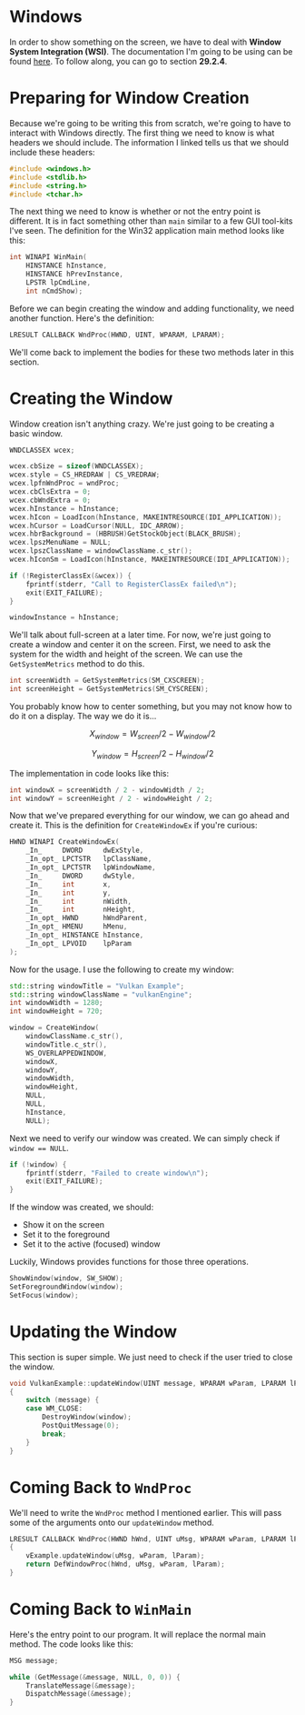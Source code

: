 # Windows

In order to show something on the screen, we have to deal with **Window System Integration (WSI)**. The documentation I'm going to be using can be found [here](https://www.khronos.org/registry/vulkan/specs/1.0/refguide/Vulkan-1.0-web.pdf). To follow along, you can go to section **29.2.4**.

# Preparing for Window Creation

Because we're going to be writing this from scratch, we're going to have to interact with Windows directly. The first thing we need to know is what headers we should include. The information I linked tells us that we should include these headers:

```cpp
#include <windows.h>
#include <stdlib.h>
#include <string.h>
#include <tchar.h>
```

The next thing we need to know is whether or not the entry point is different. It is in fact something other than `main` similar to a few GUI tool-kits I've seen. The definition for the Win32 application main method looks like this:

```cpp
int WINAPI WinMain(
    HINSTANCE hInstance,
    HINSTANCE hPrevInstance,
    LPSTR lpCmdLine,
    int nCmdShow);
```

Before we can begin creating the window and adding functionality, we need another function. Here's the definition:

```cpp
LRESULT CALLBACK WndProc(HWND, UINT, WPARAM, LPARAM);
```

We'll come back to implement the bodies for these two methods later in this section.

# Creating the Window

Window creation isn't anything crazy. We're just going to be creating a basic window.

```cpp
WNDCLASSEX wcex;

wcex.cbSize = sizeof(WNDCLASSEX);
wcex.style = CS_HREDRAW | CS_VREDRAW;
wcex.lpfnWndProc = wndProc;
wcex.cbClsExtra = 0;
wcex.cbWndExtra = 0;
wcex.hInstance = hInstance;
wcex.hIcon = LoadIcon(hInstance, MAKEINTRESOURCE(IDI_APPLICATION));
wcex.hCursor = LoadCursor(NULL, IDC_ARROW);
wcex.hbrBackground = (HBRUSH)GetStockObject(BLACK_BRUSH);
wcex.lpszMenuName = NULL;
wcex.lpszClassName = windowClassName.c_str();
wcex.hIconSm = LoadIcon(hInstance, MAKEINTRESOURCE(IDI_APPLICATION));

if (!RegisterClassEx(&wcex)) {
    fprintf(stderr, "Call to RegisterClassEx failed\n");
    exit(EXIT_FAILURE);
}

windowInstance = hInstance;
```

We'll talk about full-screen at a later time. For now, we're just going to create a window and center it on the screen. First, we need to ask the system for the width and height of the screen. We can use the `GetSystemMetrics` method to do this.

```cpp
int screenWidth = GetSystemMetrics(SM_CXSCREEN);
int screenHeight = GetSystemMetrics(SM_CYSCREEN);
```

You probably know how to center something, but you may not know how to do it on a display. The way we do it is...

$$X_{window} = W_{screen} / 2 - W_{window} / 2 $$

$$Y_{window} = H_{screen} / 2 - H_{window} / 2 $$

The implementation in code looks like this:

```cpp
int windowX = screenWidth / 2 - windowWidth / 2;
int windowY = screenHeight / 2 - windowHeight / 2;
```

Now that we've prepared everything for our window, we can go ahead and create it. This is the definition for `CreateWindowEx` if you're curious:

```cpp
HWND WINAPI CreateWindowEx(
    _In_     DWORD     dwExStyle,
    _In_opt_ LPCTSTR   lpClassName,
    _In_opt_ LPCTSTR   lpWindowName,
    _In_     DWORD     dwStyle,
    _In_     int       x,
    _In_     int       y,
    _In_     int       nWidth,
    _In_     int       nHeight,
    _In_opt_ HWND      hWndParent,
    _In_opt_ HMENU     hMenu,
    _In_opt_ HINSTANCE hInstance,
    _In_opt_ LPVOID    lpParam
);
```

Now for the usage. I use the following to create my window:

```cpp
std::string windowTitle = "Vulkan Example";
std::string windowClassName = "vulkanEngine";
int windowWidth = 1280;
int windowHeight = 720;

window = CreateWindow(
    windowClassName.c_str(), 
    windowTitle.c_str(), 
    WS_OVERLAPPEDWINDOW,
    windowX, 
    windowY, 
    windowWidth,
    windowHeight, 
    NULL, 
    NULL, 
    hInstance,
    NULL);
```

Next we need to verify our window was created. We can simply check if `window == NULL`.

```cpp
if (!window) {
    fprintf(stderr, "Failed to create window\n");
    exit(EXIT_FAILURE);
}
```

If the window was created, we should:

- Show it on the screen
- Set it to the foreground
- Set it to the active (focused) window

Luckily, Windows provides functions for those three operations.

```cpp
ShowWindow(window, SW_SHOW);
SetForegroundWindow(window);
SetFocus(window);
```

# Updating the Window

This section is super simple. We just need to check if the user tried to close the window.

```cpp
void VulkanExample::updateWindow(UINT message, WPARAM wParam, LPARAM lParam)
{
	switch (message) {
	case WM_CLOSE:
		DestroyWindow(window);
		PostQuitMessage(0);
		break;
	}
}
```

# Coming Back to `WndProc`

We'll need to write the `WndProc` method I mentioned earlier. This will pass some of the arguments onto our `updateWindow` method.

```cpp
LRESULT CALLBACK WndProc(HWND hWnd, UINT uMsg, WPARAM wParam, LPARAM lParam)
{
	vExample.updateWindow(uMsg, wParam, lParam);
	return DefWindowProc(hWnd, uMsg, wParam, lParam);
}
```

# Coming Back to `WinMain`

Here's the entry point to our program. It will replace the normal main method. The code looks like this:

```cpp
MSG message;

while (GetMessage(&message, NULL, 0, 0)) {
    TranslateMessage(&message);
    DispatchMessage(&message);
}
```